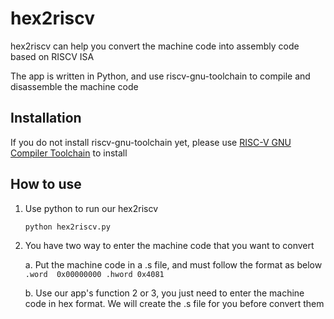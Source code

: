 # hex2riscv

hex2riscv can help you convert the machine code into assembly code based on RISCV ISA

The app is written in Python, and use riscv-gnu-toolchain to compile and disassemble the machine code

## Installation

If you do not install riscv-gnu-toolchain yet, please use [RISC-V GNU Compiler Toolchain](https://github.com/riscv/riscv-gnu-toolchain) to install

## How to use

1. Use python to run our hex2riscv 
   ```
   python hex2riscv.py
   ```

2. You have two way to enter the machine code that you want to convert

	a. Put the machine code in a .s file, and must follow the format as below
	   ```
	   .word  0x00000000
	   .hword 0x4081
	   ```
	
	b. Use our app's function 2 or 3, you just need to enter the machine code in hex format. We will create the .s file for you before convert them
